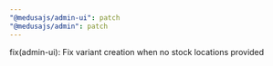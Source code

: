 ```yaml
---
"@medusajs/admin-ui": patch
"@medusajs/admin": patch
---
```


fix(admin-ui): Fix variant creation when no stock locations provided
